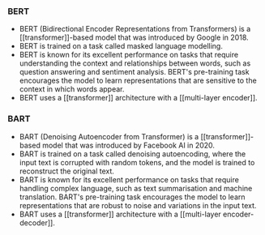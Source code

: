 ### BERT
- BERT (Bidirectional Encoder Representations from Transformers) is a [[transformer]]-based model that was introduced by Google in 2018.
- BERT is trained on a task called masked language modelling.
- BERT is known for its excellent performance on tasks that require understanding the context and relationships between words, such as question answering and sentiment analysis. BERT's pre-training task encourages the model to learn representations that are sensitive to the context in which words appear.
- BERT uses a [[transformer]] architecture with a [[multi-layer encoder]].
### BART
- BART (Denoising Autoencoder from Transformer) is a [[transformer]]-based model that was introduced by Facebook AI in 2020.
- BART is trained on a task called denoising autoencoding, where the input text is corrupted with random tokens, and the model is trained to reconstruct the original text.
- BART is known for its excellent performance on tasks that require handling complex language, such as text summarisation and machine translation. BART's pre-training task encourages the model to learn representations that are robust to noise and variations in the input text.
- BART uses a [[transformer]] architecture with a [[multi-layer encoder-decoder]].